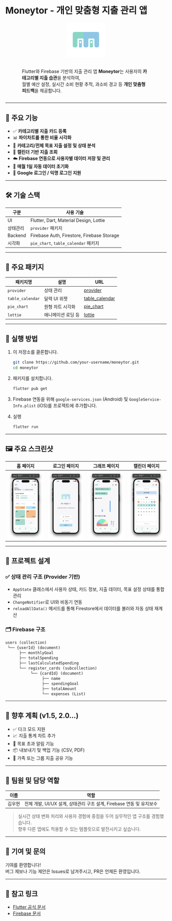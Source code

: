 # Moneytor - 개인 맞춤형 지출 관리 앱

<div align="center" style="display: flex; align-items: center; justify-content: center; gap: 20px; flex-wrap: wrap;">
  <img src="assets/icon/app_icon.png" width="120" alt="Moneytor Icon" />
  <p align="left" style="max-width: 400px;">
    Flutter와 Firebase 기반의 지출 관리 앱 <strong>Moneytor</strong>는 사용자의 <strong>카테고리별 지출 습관</strong>을 분석하여,<br/>
    월별 예산 설정, 실시간 소비 현황 추적, 과소비 경고 등 <strong>개인 맞춤형 피드백</strong>을 제공합니다.
  </p>
</div>

---

## 📱 주요 기능

- ✅ **카테고리별 지출 카드 등록**
- 📊 **파이차트를 통한 비율 시각화**
- 🎯 **카테고리/전체 목표 지출 설정 및 상태 분석**
- 📅 **캘린더 기반 지출 조회**
- ☁️ **Firebase 연동으로 사용자별 데이터 저장 및 관리**
- 🔄 **매월 1일 자동 데이터 초기화**
- 👤 **Google 로그인 / 익명 로그인 지원**

---

## 🛠️ 기술 스택

| 구분     | 사용 기술                                  |
| -------- | ------------------------------------------ |
| UI       | Flutter, Dart, Material Design, Lottie     |
| 상태관리 | `provider` 패키지                          |
| Backend  | Firebase Auth, Firestore, Firebase Storage |
| 시각화   | `pie_chart`, `table_calendar` 패키지       |

---

## 🧩 주요 패키지

| 패키지명         | 설명               | URL                                                       |
| ---------------- | ------------------ | --------------------------------------------------------- |
| `provider`       | 상태 관리          | [provider](https://pub.dev/packages/provider)             |
| `table_calendar` | 달력 UI 위젯       | [table_calendar](https://pub.dev/packages/table_calendar) |
| `pie_chart`      | 원형 차트 시각화   | [pie_chart](https://pub.dev/packages/pie_chart)           |
| `lottie`         | 애니메이션 로딩 등 | [lottie](https://pub.dev/packages/lottie)                 |

---

## 🚀 실행 방법

1. 이 저장소를 클론합니다.

   ```bash
   git clone https://github.com/your-username/moneytor.git
   cd moneytor
   ```

2. 패키지를 설치합니다.

   ```bash
   flutter pub get
   ```

3. Firebase 연동을 위해 `google-services.json` (Android) 및 `GoogleService-Info.plist` (iOS)를 프로젝트에 추가합니다.

4. 실행
   ```bash
   flutter run
   ```

---

## 🖼️ 주요 스크린샷

| 홈 페이지                             | 로그인 페이지                           | 그래프 페이지                           | 캘린더 페이지                                 |
| ------------------------------------- | --------------------------------------- | --------------------------------------- | --------------------------------------------- |
| ![home](/assets/screenshots/home.png) | ![login](/assets/screenshots/login.png) | ![graph](/assets/screenshots/graph.png) | ![calendar](/assets/screenshots/calendar.png) |

---

## 🧠 프로젝트 설계

### ✅ 상태 관리 구조 (Provider 기반)

- `AppState` 클래스에서 사용자 상태, 카드 정보, 지출 데이터, 목표 설정 상태를 통합 관리
- `ChangeNotifier`로 UI와 비동기 연동
- `reloadAllData()` 메서드를 통해 Firestore에서 데이터를 불러와 자동 상태 재계산

### 🗂️ Firebase 구조

```
users (collection)
 └── {userId} (document)
      ├── monthlyGoal
      ├── totalSpending
      ├── lastCalculatedSpending
      └── register_cards (subcollection)
           └── {cardId} (document)
                ├── name
                ├── spendingGoal
                ├── totalAmount
                └── expenses (List)
```

---

## 🔧 향후 계획 (v1.5, 2.0…)

- ✅ 다크 모드 지원
- 📈 지출 통계 차트 추가
- 🔔 목표 초과 알림 기능
- 📦 내보내기 및 백업 기능 (CSV, PDF)
- 👥 가족 또는 그룹 지출 공유 기능

---

## 👤 팀원 및 담당 역할

| 이름   | 역할                                                                 |
| ------ | -------------------------------------------------------------------- |
| 김우현 | 전체 개발, UI/UX 설계, 상태관리 구조 설계, Firebase 연동 및 유지보수 |

> 실시간 상태 변화 처리와 사용자 경험에 중점을 두어 실무적인 앱 구조를 경험했습니다.  
> 향후 다른 앱에도 적용할 수 있는 템플릿으로 발전시키고 싶습니다.

---

## 🤝 기여 및 문의

기여를 환영합니다!  
버그 제보나 기능 제안은 Issues로 남겨주시고, PR은 언제든 환영입니다.

---

## 🔗 참고 링크

- [Flutter 공식 문서](https://flutter.dev/)
- [Firebase 문서](https://firebase.google.com/docs)
